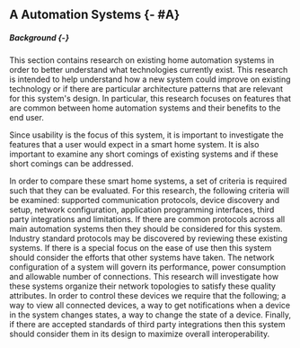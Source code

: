 ## A Automation Systems {- #A}

##### Background {-}

This section contains research on existing home automation systems in order to better understand
what technologies currently exist. This research is intended to help understand how a new system
could improve on existing technology or if there are particular architecture patterns that are
relevant for this system's design. In particular, this research focuses on features that are common
between home automation systems and their benefits to the end user.

Since usability is the focus of this system, it is important to investigate the features that a
user would expect in a smart home system. It is also important to examine any short comings of
existing systems and if these short comings can be addressed.

In order to compare these smart home systems, a set of criteria is required such that they can
be evaluated. For this research, the following criteria will be examined: supported communication
protocols, device discovery and setup, network configuration, application programming interfaces,
third party integrations and limitations. If there are common protocols across all main automation
systems then they should be considered for this system. Industry standard protocols may be
discovered by reviewing these existing systems. If there is a special focus on the ease of use
then this system should consider the efforts that other systems have taken. The network
configuration of a system will govern its performance, power consumption and allowable number of
connections. This research will investigate how these systems organize their network topologies
to satisfy these quality attributes. In order to control these devices we require that the
following; a way to view all connected devices, a way to get notifications when a device in the
system changes states, a way to change the state of a device. Finally, if there are accepted
standards of third party integrations then this system should consider them in its design to
maximize overall interoperability.


